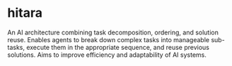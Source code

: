 # hitara
An AI architecture combining task decomposition, ordering, and solution reuse. Enables agents to break down complex tasks into manageable sub-tasks, execute them in the appropriate sequence, and reuse previous solutions. Aims to improve efficiency and adaptability of AI systems.
